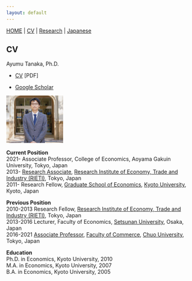 ```yaml
---
layout: default
---
```


[HOME](/index.md) | [CV](/cv.md) | [Research](/research.md) | [Japanese](/japanese.md) 

[](#)

CV
--------

Ayumu Tanaka, Ph.D.

* ​[CV](cv_tanaka.pdf) [PDF]

* [Google Scholar](https://scholar.google.co.jp/citations?hl=ja&user=7o9PsBoAAAAJ)

<img src="2021.png" width="30%">

**Current Position**  
2021- Associate Professor, College of Economics, Aoyama Gakuin University, Tokyo, Japan  
2013- [Research Associate](http://www.rieti.go.jp/users/tanaka-ayumu/index_en.html), [Research Institute of Economy, Trade and Industry (RIETI)](http://www.rieti.go.jp/en/), Tokyo, Japan  
2011- Research Fellow, [Graduate School of Economics](http://www.econ.kyoto-u.ac.jp/en/), [Kyoto University](http://www.kyoto-u.ac.jp/en/), Kyoto, Japan  
  
**Previous Position**  
2010-2013 Research Fellow, [Research Institute of Economy, Trade and Industry (RIETI)](http://www.rieti.go.jp/en/), Tokyo, Japan  
​2013-2016 Lecturer, Faculty of Economics, [Setsunan University](http://www.setsunan.ac.jp/english/), Osaka, Japan  
2016-2021 [Associate Professor](http://ir.c.chuo-u.ac.jp/researcher/profile/00015707.html?lang=en), [Faculty of Commerce](http://global.chuo-u.ac.jp/english/academics/faculties/commerce/), [Chuo University](http://global.chuo-u.ac.jp/english/), Tokyo, Japan  
  
**Education**  
Ph.D. in Economics, Kyoto University, 2010  
M.A. in Economics, Kyoto University, 2007  
B.A. in Economics, Kyoto University, 2005  


